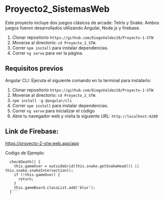 # Proyecto2_SistemasWeb
Este proyecto incluye dos juegos clásicos de arcade: Tetris y Snake. Ambos juegos fueron desarrollados utilizando Angular, Node.js y firebase. 
1. Clonar repositorio `https://github.com/DiegoValdez10/Proyecto-1-STW`
2. Moverse al directorio: `cd Proyecto_2_STW`.<br />
3. Correr `npm install` para instalar dependencias.<br />
4. Correr `ng serve` para ver la página.
## Requisitos previos
Angular CLI: Ejecuta el siguiente comando en tu terminal para instalarlo:
1. Clonar repositorio `https://github.com/DiegoValdez10/Proyecto-1-STW`
2. Moverse al directorio: `cd Proyecto_2_STW`.<br />
3. `npm install -g @angular/cli`
4. Correr `npm install` para instalar dependencias.<br />
5. Correr `ng serve` para inicializar el código
6. Abre tu navegador web y visita la siguiente URL: `http://localhost:4200`
## Link de Firebase:

https://proyecto-2-stw.web.app/app

Codigo de Ejemplo:
```
  checkDeath() {
    this.gameOver = outsideGrid(this.snake.getSnakeHead()) || this.snake.snakeIntersection();
    if (!this.gameOver) {
      return;
    }
    this.gameBoard.classList.add('blur');
  }```
